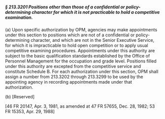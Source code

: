 ##### § 213.3201 Positions other than those of a confidential or policy-determining character for which it is not practicable to hold a competitive examination. #####

(a) Upon specific authorization by OPM, agencies may make appointments under this section to positions which are not of a confidential or policy-determining character, and which are not in the Senior Executive Service, for which it is impracticable to hold open competition or to apply usual competitive examining procedures. Appointments under this authority are subject to the basic qualification standards established by the Office of Personnel Management for the occupation and grade level. Positions filled under this authority are excepted from the competitive service and constitute Schedule B. For each authorization under this section, OPM shall assign a number from 213.3202 through 213.3299 to be used by the appointing agency in recording appointments made under that authorization.

(b) [Reserved]

[46 FR 20147, Apr. 3, 1981, as amended at 47 FR 57655, Dec. 28, 1982; 53 FR 15353, Apr. 29, 1988]